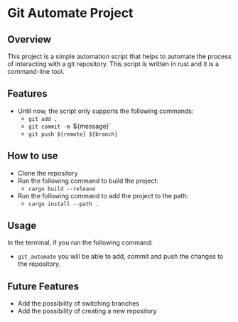 # Git Automate Project

## Overview

This project is a simple automation script that helps to automate the process of interacting  with a git repository. This script is written in rust and it is a command-line tool.

## Features

- Until now, the script only supports the following commands:
  - `git add .`
  - `git commit -m `${message}`
  - `git push ${remote} ${branch}`

## How to use

- Clone the repository
- Run the following command to build the project:
  - `cargo build --release`
- Run the following command to add the project to the path:
    - `cargo install --path .`

## Usage
 
In the terminal, if you run the following command:
- `git_automate` you will be able to add, commit and push the changes to the repository.

## Future Features


- Add the possibility of switching branches
- Add the possibility of creating a new repository
